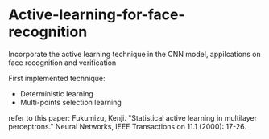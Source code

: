 # Active-learning-for-face-recognition
Incorporate the active learning technique in the CNN model, appilcations on face recognition and verification

First implemented technique:
- Deterministic learning
- Multi-points selection learning

refer to this paper:
Fukumizu, Kenji. "Statistical active learning in multilayer perceptrons." Neural Networks, IEEE Transactions on 11.1 (2000): 17-26.

